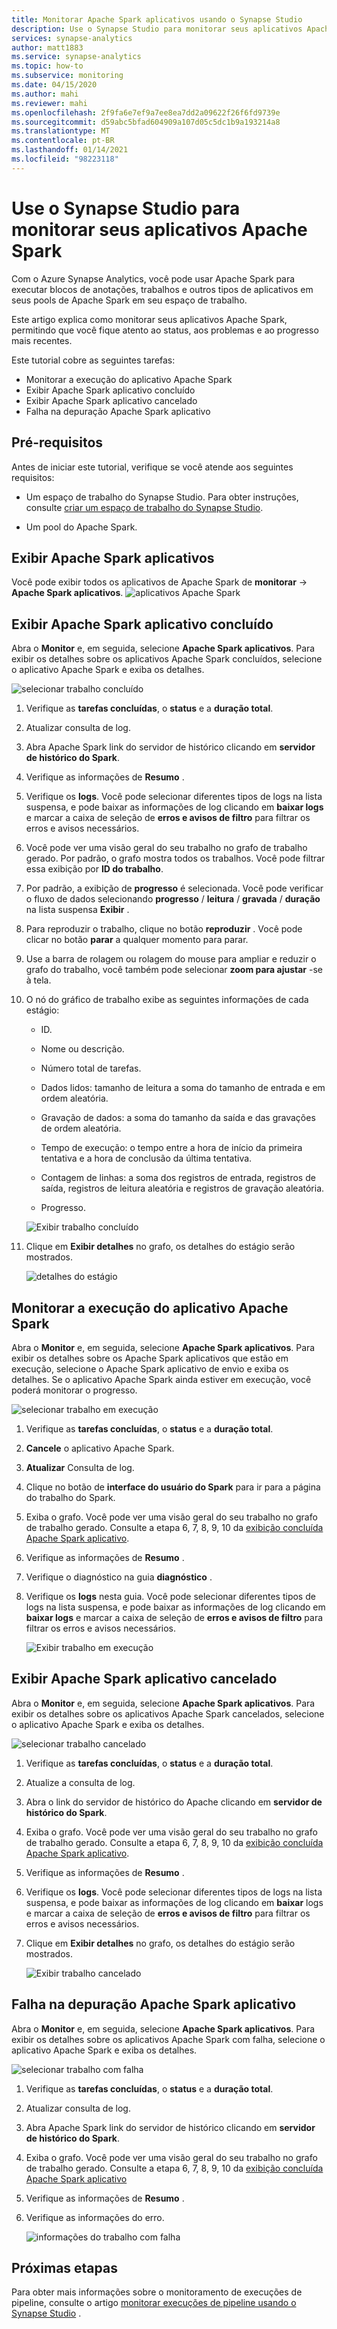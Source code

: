 ```yaml
---
title: Monitorar Apache Spark aplicativos usando o Synapse Studio
description: Use o Synapse Studio para monitorar seus aplicativos Apache Spark.
services: synapse-analytics
author: matt1883
ms.service: synapse-analytics
ms.topic: how-to
ms.subservice: monitoring
ms.date: 04/15/2020
ms.author: mahi
ms.reviewer: mahi
ms.openlocfilehash: 2f9fa6e7ef9a7ee8ea7dd2a09622f26f6fd9739e
ms.sourcegitcommit: d59abc5bfad604909a107d05c5dc1b9a193214a8
ms.translationtype: MT
ms.contentlocale: pt-BR
ms.lasthandoff: 01/14/2021
ms.locfileid: "98223118"
---
```

# <a name="use-synapse-studio-to-monitor-your-apache-spark-applications"></a>Use o Synapse Studio para monitorar seus aplicativos Apache Spark

Com o Azure Synapse Analytics, você pode usar Apache Spark para executar blocos de anotações, trabalhos e outros tipos de aplicativos em seus pools de Apache Spark em seu espaço de trabalho.

Este artigo explica como monitorar seus aplicativos Apache Spark, permitindo que você fique atento ao status, aos problemas e ao progresso mais recentes.

Este tutorial cobre as seguintes tarefas:

* Monitorar a execução do aplicativo Apache Spark
* Exibir Apache Spark aplicativo concluído
* Exibir Apache Spark aplicativo cancelado
* Falha na depuração Apache Spark aplicativo

## <a name="prerequisites"></a>Pré-requisitos

Antes de iniciar este tutorial, verifique se você atende aos seguintes requisitos:

- Um espaço de trabalho do Synapse Studio. Para obter instruções, consulte [criar um espaço de trabalho do Synapse Studio](../../machine-learning/how-to-manage-workspace.md#create-a-workspace).

- Um pool do Apache Spark.

## <a name="view-apache-spark-applications"></a>Exibir Apache Spark aplicativos 
Você pode exibir todos os aplicativos de Apache Spark de **monitorar**  ->  **Apache Spark aplicativos**.
   ![aplicativos Apache Spark](./media/how-to-monitor-spark-applications/apache-spark-applications.png)

## <a name="view-completed-apache-spark-application"></a>Exibir Apache Spark aplicativo concluído

Abra o **Monitor** e, em seguida, selecione **Apache Spark aplicativos**. Para exibir os detalhes sobre os aplicativos Apache Spark concluídos, selecione o aplicativo Apache Spark e exiba os detalhes.

  ![selecionar trabalho concluído](./media/how-to-monitor-spark-applications/select-completed-job.png)

1. Verifique as **tarefas concluídas**, o **status** e a **duração total**.

2. Atualizar consulta de log.

3. Abra Apache Spark link do servidor de histórico clicando em **servidor de histórico do Spark**.

4. Verifique as informações de **Resumo** .

5. Verifique os **logs**. Você pode selecionar diferentes tipos de logs na lista suspensa, e pode baixar as informações de log clicando em **baixar logs** e marcar a caixa de seleção de **erros e avisos de filtro** para filtrar os erros e avisos necessários.

6. Você pode ver uma visão geral do seu trabalho no grafo de trabalho gerado. Por padrão, o grafo mostra todos os trabalhos. Você pode filtrar essa exibição por **ID do trabalho**.

7. Por padrão, a exibição de **progresso** é selecionada. Você pode verificar o fluxo de dados selecionando **progresso** / **leitura** / **gravada** / **duração** na lista suspensa **Exibir** .

8. Para reproduzir o trabalho, clique no botão **reproduzir** . Você pode clicar no botão **parar** a qualquer momento para parar.

9. Use a barra de rolagem ou rolagem do mouse para ampliar e reduzir o grafo do trabalho, você também pode selecionar **zoom para ajustar** -se à tela.

10. O nó do gráfico de trabalho exibe as seguintes informações de cada estágio:

    * ID.

    * Nome ou descrição.

    * Número total de tarefas.

    * Dados lidos: tamanho de leitura a soma do tamanho de entrada e em ordem aleatória.

    * Gravação de dados: a soma do tamanho da saída e das gravações de ordem aleatória.

    * Tempo de execução: o tempo entre a hora de início da primeira tentativa e a hora de conclusão da última tentativa.

    * Contagem de linhas: a soma dos registros de entrada, registros de saída, registros de leitura aleatória e registros de gravação aleatória.

    * Progresso.

     ![Exibir trabalho concluído](./media/how-to-monitor-spark-applications/view-completed-job.png)
    
11. Clique em **Exibir detalhes** no grafo, os detalhes do estágio serão mostrados.

    ![detalhes do estágio](./media/how-to-monitor-spark-applications/details-for-stage.png)


## <a name="monitor-running-apache-spark-application"></a>Monitorar a execução do aplicativo Apache Spark

Abra o **Monitor** e, em seguida, selecione **Apache Spark aplicativos**. Para exibir os detalhes sobre os Apache Spark aplicativos que estão em execução, selecione o Apache Spark aplicativo de envio e exiba os detalhes. Se o aplicativo Apache Spark ainda estiver em execução, você poderá monitorar o progresso.

   ![selecionar trabalho em execução](./media/how-to-monitor-spark-applications/select-running-job.png)

1. Verifique as **tarefas concluídas**, o **status** e a **duração total**.

2. **Cancele** o aplicativo Apache Spark.

3. **Atualizar** Consulta de log.

4. Clique no botão de **interface do usuário do Spark** para ir para a página do trabalho do Spark.

5. Exiba o grafo. Você pode ver uma visão geral do seu trabalho no grafo de trabalho gerado. Consulte a etapa 6, 7, 8, 9, 10 da [exibição concluída Apache Spark aplicativo](#view-completed-apache-spark-application).

6. Verifique as informações de **Resumo** .

7. Verifique o diagnóstico na guia **diagnóstico** .

8. Verifique os **logs** nesta guia. Você pode selecionar diferentes tipos de logs na lista suspensa, e pode baixar as informações de log clicando em **baixar logs** e marcar a caixa de seleção de **erros e avisos de filtro** para filtrar os erros e avisos necessários.

    ![Exibir trabalho em execução](./media/how-to-monitor-spark-applications/view-running-job.png)

## <a name="view-canceled-apache-spark-application"></a>Exibir Apache Spark aplicativo cancelado

Abra o **Monitor** e, em seguida, selecione **Apache Spark aplicativos**. Para exibir os detalhes sobre os aplicativos Apache Spark cancelados, selecione o aplicativo Apache Spark e exiba os detalhes.

 ![selecionar trabalho cancelado](./media/how-to-monitor-spark-applications/select-cancelled-job.png) 

1. Verifique as **tarefas concluídas**, o **status** e a **duração total**.

2. Atualize a consulta de log.

3. Abra o link do servidor de histórico do Apache clicando em **servidor de histórico do Spark**.

4. Exiba o grafo. Você pode ver uma visão geral do seu trabalho no grafo de trabalho gerado. Consulte a etapa 6, 7, 8, 9, 10 da [exibição concluída Apache Spark aplicativo](#view-completed-apache-spark-application).

5. Verifique as informações de **Resumo** .

6. Verifique os **logs**. Você pode selecionar diferentes tipos de logs na lista suspensa, e pode baixar as informações de log clicando em **baixar** logs e marcar a caixa de seleção de **erros e avisos de filtro** para filtrar os erros e avisos necessários.

7. Clique em **Exibir detalhes** no grafo, os detalhes do estágio serão mostrados.

   ![Exibir trabalho cancelado](./media/how-to-monitor-spark-applications/view-cancelled-job.png)

## <a name="debug-failed-apache-spark-application"></a>Falha na depuração Apache Spark aplicativo

Abra o **Monitor** e, em seguida, selecione **Apache Spark aplicativos**. Para exibir os detalhes sobre os aplicativos Apache Spark com falha, selecione o aplicativo Apache Spark e exiba os detalhes.

![selecionar trabalho com falha](./media/how-to-monitor-spark-applications/select-failed-job.png)

1. Verifique as **tarefas concluídas**, o **status** e a **duração total**.

2. Atualizar consulta de log.

3. Abra Apache Spark link do servidor de histórico clicando em **servidor de histórico do Spark**.

4. Exiba o grafo. Você pode ver uma visão geral do seu trabalho no grafo de trabalho gerado. Consulte a etapa 6, 7, 8, 9, 10 da [exibição concluída Apache Spark aplicativo](#view-completed-apache-spark-application)

5. Verifique as informações de **Resumo** .

6. Verifique as informações do erro.

   ![informações do trabalho com falha](./media/how-to-monitor-spark-applications/failed-job-info.png)

## <a name="next-steps"></a>Próximas etapas

Para obter mais informações sobre o monitoramento de execuções de pipeline, consulte o artigo [monitorar execuções de pipeline usando o Synapse Studio](how-to-monitor-pipeline-runs.md) .